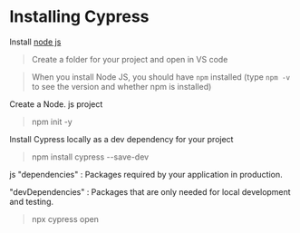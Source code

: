 # Installing Cypress

Install [node js](https://nodejs.org/en/download/) 
> Create a folder for your project and open in VS code

> When you install Node JS, you should have `npm` installed (type `npm -v` to see the version and whether npm is installed)

Create a Node. js project
> npm init -y

Install Cypress locally as a dev dependency for your project
> npm install cypress --save-dev

js
"dependencies" : Packages required by your application in production.

"devDependencies" : Packages that are only needed for local development and testing.


> npx cypress open